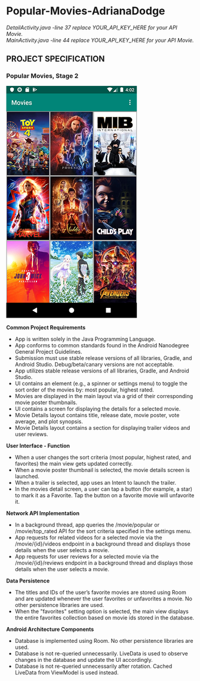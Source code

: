 # Popular-Movies-AdrianaDodge  

*DetailActivity.java -line 37 replace YOUR_API_KEY_HERE for your API Movie.*  
*MainActivity.java -line 44 replace YOUR_API_KEY_HERE for your API Movie.*  


## PROJECT SPECIFICATION  
### Popular Movies, Stage 2  

![Image](https://raw.githubusercontent.com/adodge1/Popular-Movies-AdrianaDodge/master/screenshots/MainActivity.jpg)  


**Common Project Requirements**    

* App is written solely in the Java Programming Language.  
* App conforms to common standards found in the Android Nanodegree General Project Guidelines.  
* Submission must use stable release versions of all libraries, Gradle, and Android Studio. Debug/beta/canary versions are not acceptable.  
* App utilizes stable release versions of all libraries, Gradle, and Android Studio.  
* UI contains an element (e.g., a spinner or settings menu) to toggle the sort order of the movies by: most popular, highest rated.  
* Movies are displayed in the main layout via a grid of their corresponding movie poster thumbnails.  
* UI contains a screen for displaying the details for a selected movie.  
* Movie Details layout contains title, release date, movie poster, vote average, and plot synopsis.  
* Movie Details layout contains a section for displaying trailer videos and user reviews.    

**User Interface - Function**    

* When a user changes the sort criteria (most popular, highest rated, and favorites) the main view gets updated correctly.  
* When a movie poster thumbnail is selected, the movie details screen is launched.  
* When a trailer is selected, app uses an Intent to launch the trailer.  
* In the movies detail screen, a user can tap a button (for example, a star) to mark it as a Favorite. Tap the button on a favorite movie will unfavorite it.    

**Network API Implementation**    
* In a background thread, app queries the /movie/popular or /movie/top_rated API for the sort criteria specified in the settings menu.  
* App requests for related videos for a selected movie via the /movie/{id}/videos endpoint in a background thread and displays those details when the user selects a movie.  
* App requests for user reviews for a selected movie via the /movie/{id}/reviews endpoint in a background thread and displays those details when the user selects a movie.    

**Data Persistence**    
* The titles and IDs of the user’s favorite movies are stored using Room and are updated whenever the user favorites or unfavorites a movie. No other persistence libraries are used.  
* When the "favorites" setting option is selected, the main view displays the entire favorites collection based on movie ids stored in the database.    

**Android Architecture Components**    
* Database is implemented using Room. No other persistence libraries are used.  
* Database is not re-queried unnecessarily. LiveData is used to observe changes in the database and update the UI accordingly.  
* Database is not re-queried unnecessarily after rotation. Cached LiveData from ViewModel is used instead.  
